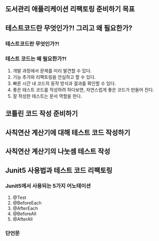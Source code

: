 ## 도서관리 애플리케이션 리팩토링 준비하기 목표

## 테스트코드란 무엇인가?! 그리고 왜 필요한가?

### 테스트코드란 무엇인가?!

### 테스트 코드는 왜 필요한가?!
1. 개발 과정에서 문제를 미리 발견할 수 있다.
2. 기능 추가와 리팩토링을 안심하고 할 수 있다.
3. 빠른 시간 내 코드의 동작 방식과 결과를 확인할 수 있다.
4. 좋은 테스트 코드를 작성하려 하다보면, 자연스럽게 좋은 코드가 만들어 진다.
5. 잘 작성한 테스트는 문서 역할을 한다.

## 코틀린 코드 작성 준비하기

## 사칙연산 계산기에 대해 테스트 코드 작성하기

## 사칙연산 계산기의 나눗셈 테스트 작성

## Junit5 사용법과 테스트 코드 리팩토링

### Junit5에서 사용되는 5가지 어노테이션
1. @Test
2. @BeforeEach
3. @AfterEach
4. @BeforeAll
5. @AfterAll

### 단언문
